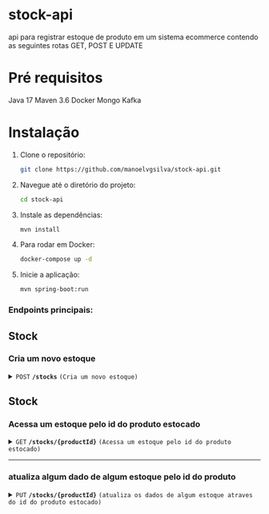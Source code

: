 # stock-api

api para registrar estoque de produto em um sistema ecommerce contendo as 
seguintes rotas GET, POST E UPDATE

# Pré requisitos

Java 17
Maven 3.6
Docker
Mongo
Kafka

# Instalação

1. Clone o repositório:
   ```zsh
   git clone https://github.com/manoelvgsilva/stock-api.git
   ```

2. Navegue até o diretório do projeto:
   ```zsh
   cd stock-api
   ```

3. Instale as dependências:
   ```zsh
   mvn install
   ```

4. Para rodar em Docker:
   ```zsh
   docker-compose up -d
   ```

5. Inicie a aplicação:
   ```zsh
   mvn spring-boot:run
   ```

### Endpoints principais:

## Stock
### Cria um novo estoque

<details>
    <summary><code>POST</code> <code><b>/stocks</b></code> <code>(Cria um novo estoque)</code></summary>

    ##### Parametros
> | name      |  type     | data type               | description                                                           |
> |-----------|-----------|-------------------------|-----------------------------------------------------------------------|
> | Body      |  required | object (JSON)   | stock obj |

> ##### Example cURL

> ```java
>  curl -X 'POST' 'http://localhost:8080/stocks' -H 'accept: application/json' -H 'Content-Type: application/json' -d '{"productId": "i9jo9gh764g6543", "quantityPresent": "9", "quantityMinimous": "6", "quantityMaximous": "18", "dateCreation": 024-01-01", "dateVality": "2024-06-01", "localPresent": "em algum lugar", "statusProduct": true
}'
> ```
</details>

## Stock
### Acessa um estoque pelo id do produto estocado

<details>
    <summary><code>GET</code> <code><b>/stocks/{productId}</b></code> <code>(Acessa um estoque pelo id do produto estocado)</code></summary>

##### Parametros
> | name      |  type     | data type               | description                                                           |
> |-----------|-----------|-------------------------|-----------------------------------------------------------------------|
> | productId      |  required | id   | productId |


##### Example cURL

> ```java
>  curl -X 'GET' 'http://localhost:8080/stocks/i9jo9gh764g6543'
> ```
</details>

_____________________________________________________________


### atualiza algum dado de algum estoque pelo id do produto

<details>
    <summary><code>PUT</code> <code><b>/stocks/{productId}</b></code> <code>(atualiza os dados de algum estoque atraves do id do produto estocado)</code></summary>

##### Parametro
> | name      |  type     | data type               | description                                                           |
> |-----------|-----------|-------------------------|-----------------------------------------------------------------------|
> | id      |  required | string | productId |
> | Body      |  required | object(json) | stock obj |

##### Example cURL

> ```java
> curl -X 'PUT' 'http://localhost:8080/stocks/i9jo9gh764g6543' -H 'accept: application/json' -H 'Content-Type: application/json' -d '{"quantityPresent": "10", "quantityMinimous": "7", "quantityMaximous": "19", "dateCreation": 024-01-01", "dateVality": "2024-06-01", "localPresent": "em algum lugar", "statusProduct": true
> ```
</details>

